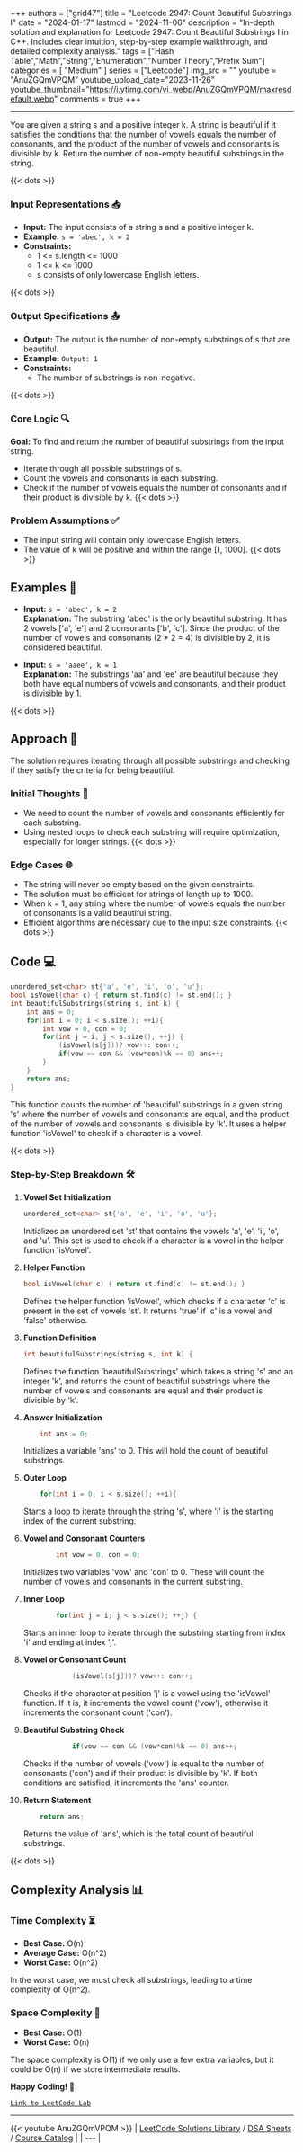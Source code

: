 
+++
authors = ["grid47"]
title = "Leetcode 2947: Count Beautiful Substrings I"
date = "2024-01-17"
lastmod = "2024-11-06"
description = "In-depth solution and explanation for Leetcode 2947: Count Beautiful Substrings I in C++. Includes clear intuition, step-by-step example walkthrough, and detailed complexity analysis."
tags = ["Hash Table","Math","String","Enumeration","Number Theory","Prefix Sum"]
categories = [
    "Medium"
]
series = ["Leetcode"]
img_src = ""
youtube = "AnuZGQmVPQM"
youtube_upload_date="2023-11-26"
youtube_thumbnail="https://i.ytimg.com/vi_webp/AnuZGQmVPQM/maxresdefault.webp"
comments = true
+++



---
You are given a string s and a positive integer k. A string is beautiful if it satisfies the conditions that the number of vowels equals the number of consonants, and the product of the number of vowels and consonants is divisible by k. Return the number of non-empty beautiful substrings in the string.
<!--more-->
{{< dots >}}
### Input Representations 📥
- **Input:** The input consists of a string s and a positive integer k.
- **Example:** `s = 'abec', k = 2`
- **Constraints:**
	- 1 <= s.length <= 1000
	- 1 <= k <= 1000
	- s consists of only lowercase English letters.

{{< dots >}}
### Output Specifications 📤
- **Output:** The output is the number of non-empty substrings of s that are beautiful.
- **Example:** `Output: 1`
- **Constraints:**
	- The number of substrings is non-negative.

{{< dots >}}
### Core Logic 🔍
**Goal:** To find and return the number of beautiful substrings from the input string.

- Iterate through all possible substrings of s.
- Count the vowels and consonants in each substring.
- Check if the number of vowels equals the number of consonants and if their product is divisible by k.
{{< dots >}}
### Problem Assumptions ✅
- The input string will contain only lowercase English letters.
- The value of k will be positive and within the range [1, 1000].
{{< dots >}}
## Examples 🧩
- **Input:** `s = 'abec', k = 2`  \
  **Explanation:** The substring 'abec' is the only beautiful substring. It has 2 vowels ['a', 'e'] and 2 consonants ['b', 'c']. Since the product of the number of vowels and consonants (2 * 2 = 4) is divisible by 2, it is considered beautiful.

- **Input:** `s = 'aaee', k = 1`  \
  **Explanation:** The substrings 'aa' and 'ee' are beautiful because they both have equal numbers of vowels and consonants, and their product is divisible by 1.

{{< dots >}}
## Approach 🚀
The solution requires iterating through all possible substrings and checking if they satisfy the criteria for being beautiful.

### Initial Thoughts 💭
- We need to count the number of vowels and consonants efficiently for each substring.
- Using nested loops to check each substring will require optimization, especially for longer strings.
{{< dots >}}
### Edge Cases 🌐
- The string will never be empty based on the given constraints.
- The solution must be efficient for strings of length up to 1000.
- When k = 1, any string where the number of vowels equals the number of consonants is a valid beautiful string.
- Efficient algorithms are necessary due to the input size constraints.
{{< dots >}}
## Code 💻
```cpp
unordered_set<char> st{'a', 'e', 'i', 'o', 'u'};
bool isVowel(char c) { return st.find(c) != st.end(); }
int beautifulSubstrings(string s, int k) {
    int ans = 0;
    for(int i = 0; i < s.size(); ++i){
        int vow = 0, con = 0;
        for(int j = i; j < s.size(); ++j) {
            (isVowel(s[j]))? vow++: con++;
            if(vow == con && (vow*con)%k == 0) ans++;
        }
    }
    return ans;
}
```

This function counts the number of 'beautiful' substrings in a given string 's' where the number of vowels and consonants are equal, and the product of the number of vowels and consonants is divisible by 'k'. It uses a helper function 'isVowel' to check if a character is a vowel.

{{< dots >}}
### Step-by-Step Breakdown 🛠️
1. **Vowel Set Initialization**
	```cpp
	unordered_set<char> st{'a', 'e', 'i', 'o', 'u'};
	```
	Initializes an unordered set 'st' that contains the vowels 'a', 'e', 'i', 'o', and 'u'. This set is used to check if a character is a vowel in the helper function 'isVowel'.

2. **Helper Function**
	```cpp
	bool isVowel(char c) { return st.find(c) != st.end(); }
	```
	Defines the helper function 'isVowel', which checks if a character 'c' is present in the set of vowels 'st'. It returns 'true' if 'c' is a vowel and 'false' otherwise.

3. **Function Definition**
	```cpp
	int beautifulSubstrings(string s, int k) {
	```
	Defines the function 'beautifulSubstrings' which takes a string 's' and an integer 'k', and returns the count of beautiful substrings where the number of vowels and consonants are equal and their product is divisible by 'k'.

4. **Answer Initialization**
	```cpp
	    int ans = 0;
	```
	Initializes a variable 'ans' to 0. This will hold the count of beautiful substrings.

5. **Outer Loop**
	```cpp
	    for(int i = 0; i < s.size(); ++i){
	```
	Starts a loop to iterate through the string 's', where 'i' is the starting index of the current substring.

6. **Vowel and Consonant Counters**
	```cpp
	        int vow = 0, con = 0;
	```
	Initializes two variables 'vow' and 'con' to 0. These will count the number of vowels and consonants in the current substring.

7. **Inner Loop**
	```cpp
	        for(int j = i; j < s.size(); ++j) {
	```
	Starts an inner loop to iterate through the substring starting from index 'i' and ending at index 'j'.

8. **Vowel or Consonant Count**
	```cpp
	            (isVowel(s[j]))? vow++: con++;
	```
	Checks if the character at position 'j' is a vowel using the 'isVowel' function. If it is, it increments the vowel count ('vow'), otherwise it increments the consonant count ('con').

9. **Beautiful Substring Check**
	```cpp
	            if(vow == con && (vow*con)%k == 0) ans++;
	```
	Checks if the number of vowels ('vow') is equal to the number of consonants ('con') and if their product is divisible by 'k'. If both conditions are satisfied, it increments the 'ans' counter.

10. **Return Statement**
	```cpp
	    return ans;
	```
	Returns the value of 'ans', which is the total count of beautiful substrings.

{{< dots >}}
## Complexity Analysis 📊
### Time Complexity ⏳
- **Best Case:** O(n)
- **Average Case:** O(n^2)
- **Worst Case:** O(n^2)

In the worst case, we must check all substrings, leading to a time complexity of O(n^2).

### Space Complexity 💾
- **Best Case:** O(1)
- **Worst Case:** O(n)

The space complexity is O(1) if we only use a few extra variables, but it could be O(n) if we store intermediate results.

**Happy Coding! 🎉**


[`Link to LeetCode Lab`](https://leetcode.com/problems/count-beautiful-substrings-i/description/)

---
{{< youtube AnuZGQmVPQM >}}
| [LeetCode Solutions Library](https://grid47.xyz/leetcode/) / [DSA Sheets](https://grid47.xyz/sheets/) / [Course Catalog](https://grid47.xyz/courses/) |
| --- |

